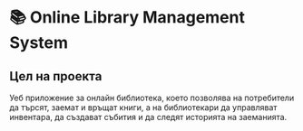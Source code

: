 # 📚 Online Library Management System
## Цел на проекта
Уеб приложение за онлайн библиотека, което позволява на потребители да търсят, заемат и връщат книги, а на библиотекари да управляват инвентара, да създават събития и да следят историята на заеманията.
